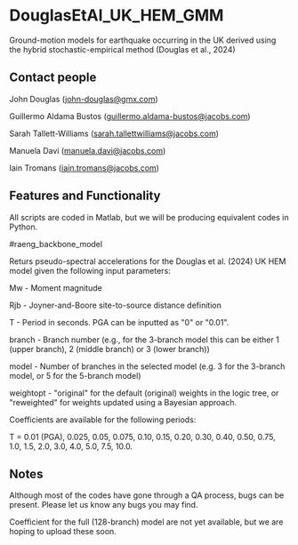 # DouglasEtAl_UK_HEM_GMM
Ground-motion models for earthquake occurring in the UK derived using the hybrid stochastic-empirical method (Douglas et al., 2024)


## Contact people
John Douglas (john-douglas@gmx.com)

Guillermo Aldama Bustos (guillermo.aldama-bustos@jacobs.com)

Sarah Tallett-Williams (sarah.tallettwilliams@jacobs.com)

Manuela Davi (manuela.davi@jacobs.com)

Iain Tromans (iain.tromans@jacobs.com)


## Features and Functionality

All scripts are coded in Matlab, but we will be producing equivalent codes in Python.

#raeng_backbone_model

Returs pseudo-spectral accelerations for the Douglas et al. (2024) UK HEM model given the following input parameters:

Mw - Moment magnitude

Rjb - Joyner-and-Boore site-to-source distance definition

T - Period in seconds. PGA can be inputted as "0" or "0.01". 

branch - Branch number (e.g., for the 3-branch model this can be either 1 (upper branch), 2 (middle branch) or 3 (lower branch))

model - Number of branches in the selected model (e.g. 3 for the 3-branch model, or 5 for the 5-branch model)

weightopt - "original" for the default (original) weights in the logic tree, or "reweighted" for weights updated using a Bayesian approach. 

Coefficients are available for the following periods:

T = 0.01 (PGA), 0.025, 0.05, 0.075, 0.10, 0.15, 0.20, 0.30, 0.40, 0.50, 0.75, 1.0, 1.5, 2.0, 3.0, 4.0, 5.0, 7.5, 10.0.


## Notes

Although most of the codes have gone through a QA process, bugs can be present. 
Please let us know any bugs you may find.

Coefficient for the full (128-branch) model are not yet available, but we are hoping to upload these soon.


